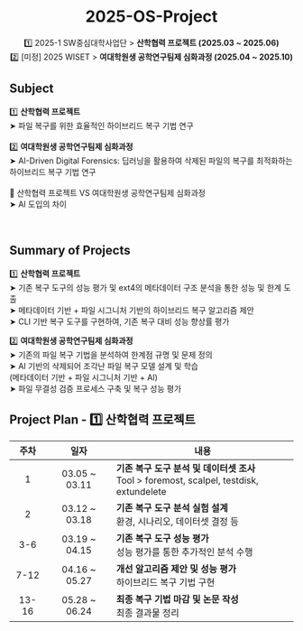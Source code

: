 <div align="center">

# 2025-OS-Project

1️⃣ 2025-1 SW중심대학사업단 > **산학협력 프로젝트 (2025.03 ~ 2025.06)**
</br>
2️⃣ [미정] 2025 WISET > **여대학원생 공학연구팀제 심화과정 (2025.04 ~ 2025.10)**

</div>

## Subject

1️⃣ **산학협력 프로젝트** 
</br>
➤ 파일 복구를 위한 효율적인 하이브리드 복구 기법 연구
</br>
</br>
2️⃣ **여대학원생 공학연구팀제 심화과정** 
</br>
➤ AI-Driven Digital Forensics: 딥러닝을 활용하여 삭제된 파일의 복구를 최적화하는 하이브리드 복구 기법 연구
</br>
</br>
📌 산학협력 프로젝트 VS 여대학원생 공학연구팀제 심화과정
</br>
➤ AI 도입의 차이

</br>

## Summary of Projects

1️⃣ **산학협력 프로젝트** 
</br>➤ 기존 복구 도구의 성능 평가 및 ext4의 메타데이터 구조 분석을 통한 성능 및 한계 도출
</br>➤ 메타데이터 기반 + 파일 시그니처 기반의 하이브리드 복구 알고리즘 제안
</br>➤ CLI 기반 복구 도구를 구현하여, 기존 복구 대비 성능 향상률 평가

2️⃣ **여대학원생 공학연구팀제 심화과정** 
</br>➤ 기존의 파일 복구 기법을 분석하여 한계점 규명 및 문제 정의
</br>➤ AI 기반의 삭제되어 조각난 파일 복구 모델 설계 및 학습
</br>  (메타데이터 기반 + 파일 시그니처 기반 + AI)
</br>➤ 파일 무결성 검증 프로세스 구축 및 복구 성능 평가

</div>

## Project Plan - 1️⃣ 산학협력 프로젝트


| 주차 | 일자                     | 내용                                                                                      |
|:---:|:---------------:|------------------------------------------------------------------------------------------|
|  1  |  03.05 ~ 03.11  | <strong>기존 복구 도구 분석 및 데이터셋 조사</strong> <br/> Tool > foremost, scalpel, testdisk, extundelete |
|  2  |  03.12 ~ 03.18  | <strong>기존 복구 도구 분석 실험 설계</strong> <br/> 환경, 시나리오, 데이터셋 결정 등 |
|  3-6  |  03.19 ~ 04.15  | <strong>기존 복구 도구 성능 평가</strong> <br/> 성능 평가를 통한 추가적인 분석 수행 |
|  7-12  |  04.16 ~ 05.27  | <strong>개선 알고리즘 제안 및 성능 평가</strong> <br/> 하이브리드 복구 기법 구현 |
|  13-16  |  05.28 ~ 06.24  | <strong>최종 복구 기법 마감 및 논문 작성</strong> <br/> 최종 결과물 정리 |

